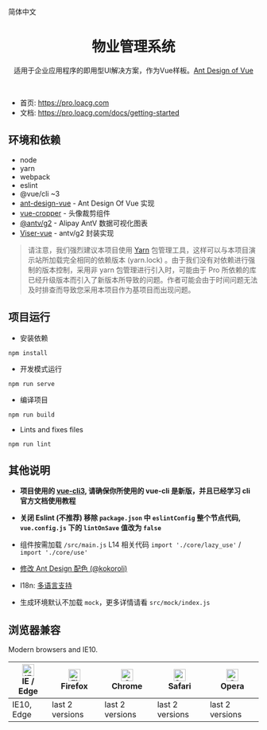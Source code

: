 简体中文

<h1 align="center">物业管理系统</h1>
<div align="center">
适用于企业应用程序的即用型UI解决方案，作为Vue样板。<a href="https://vuecomponent.github.io/ant-design-vue/docs/vue/introduce-cn/" target="_blank">Ant Design of Vue</a>
</div>

&emsp;
&emsp;

- 首页: https://pro.loacg.com
- 文档: https://pro.loacg.com/docs/getting-started

环境和依赖
----

- node
- yarn
- webpack
- eslint
- @vue/cli ~3
- [ant-design-vue](https://github.com/vueComponent/ant-design-vue) - Ant Design Of Vue 实现
- [vue-cropper](https://github.com/xyxiao001/vue-cropper) - 头像裁剪组件
- [@antv/g2](https://antv.alipay.com/zh-cn/index.html) - Alipay AntV 数据可视化图表
- [Viser-vue](https://viserjs.github.io/docs.html#/viser/guide/installation)  - antv/g2 封装实现

> 请注意，我们强烈建议本项目使用 [Yarn](https://yarnpkg.com/) 包管理工具，这样可以与本项目演示站所加载完全相同的依赖版本 (yarn.lock) 。由于我们没有对依赖进行强制的版本控制，采用非 yarn 包管理进行引入时，可能由于 Pro 所依赖的库已经升级版本而引入了新版本所导致的问题。作者可能会由于时间问题无法及时排查而导致您采用本项目作为基项目而出现问题。



项目运行
----

- 安装依赖
```
npm install
```

- 开发模式运行
```
npm run serve
```

- 编译项目
```
npm run build
```

- Lints and fixes files
```
npm run lint
```



其他说明
----

- **项目使用的 [vue-cli3](https://cli.vuejs.org/guide/), 请确保你所使用的 vue-cli 是新版，并且已经学习 cli 官方文档使用教程**

- **关闭 Eslint (不推荐) 移除 `package.json` 中 `eslintConfig` 整个节点代码, `vue.config.js` 下的 `lintOnSave` 值改为 `false`**

- 组件按需加载 `/src/main.js` L14 相关代码 `import './core/lazy_use'` / `import './core/use'` 

- [修改 Ant Design 配色 (@kokoroli)](https://github.com/kokoroli/antd-awesome/blob/master/docs/Ant_Design_%E6%A0%B7%E5%BC%8F%E8%A6%86%E7%9B%96.md)

- I18n: [多语言支持](./src/locales/index.js)

- 生成环境默认不加载 `mock`，更多详情请看 `src/mock/index.js`


## 浏览器兼容

Modern browsers and IE10.

| [<img src="https://raw.githubusercontent.com/alrra/browser-logos/master/src/edge/edge_48x48.png" alt="IE / Edge" width="24px" height="24px" />](http://godban.github.io/browsers-support-badges/)</br>IE / Edge | [<img src="https://raw.githubusercontent.com/alrra/browser-logos/master/src/firefox/firefox_48x48.png" alt="Firefox" width="24px" height="24px" />](http://godban.github.io/browsers-support-badges/)</br>Firefox | [<img src="https://raw.githubusercontent.com/alrra/browser-logos/master/src/chrome/chrome_48x48.png" alt="Chrome" width="24px" height="24px" />](http://godban.github.io/browsers-support-badges/)</br>Chrome | [<img src="https://raw.githubusercontent.com/alrra/browser-logos/master/src/safari/safari_48x48.png" alt="Safari" width="24px" height="24px" />](http://godban.github.io/browsers-support-badges/)</br>Safari | [<img src="https://raw.githubusercontent.com/alrra/browser-logos/master/src/opera/opera_48x48.png" alt="Opera" width="24px" height="24px" />](http://godban.github.io/browsers-support-badges/)</br>Opera |
| --- | --- | --- | --- | --- |
| IE10, Edge | last 2 versions | last 2 versions | last 2 versions | last 2 versions |
